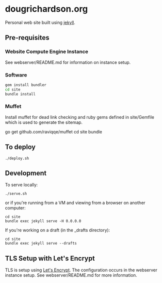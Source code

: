 # dougrichardson.org
Personal web site built using [jekyll](https://jekyllrb.com/).

## Pre-requisites

### Website Compute Engine Instance

See webserver/README.md for information on instance setup.

### Software

```bash
gem install bundler
cd site
bundle install

```

### Muffet

Install muffet for dead link checking and ruby gems defined in site/Gemfile
which is used to generate the sitemap.

  go get github.com/raviqqe/muffet
  cd site
  bundle


## To deploy

    ./deploy.sh

## Development

To serve locally:

    ./serve.sh

or if you're running from a VM and viewing from a browser on another computer:

    cd site
    bundle exec jekyll serve -H 0.0.0.0

If you're working on a draft (in the _drafts directory):

    cd site
    bundle exec jekyll serve --drafts

## TLS Setup with Let's Encrypt
TLS is setup using [Let's Encrypt](https://letsencrypt.org/). The configuration occurs in the
webserver instance setup. See webserver/README.md for more information.


